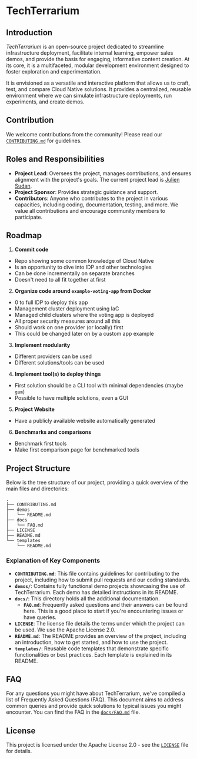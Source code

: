 # TechTerrarium

## Introduction

*TechTerrarium* is an open-source project dedicated to streamline infrastructure
deployment, facilitate internal learning, empower sales demos, and provide the
basis for engaging, informative content creation. At its core, it is a
multifaceted, modular development environment designed to foster exploration and
experimentation.

It is envisioned as a versatile and interactive platform that allows us to
craft, test, and compare Cloud Native solutions. It provides a centralized,
reusable environment where we can simulate infrastructure deployments, run
experiments, and create demos.


## Contribution

We welcome contributions from the community! Please read our
[`CONTRIBUTING.md`](CONTRIBUTING.md) for guidelines.


## Roles and Responsibilities

- **Project Lead**: Oversees the project, manages contributions, and ensures
alignment with the project's goals. The current project lead is [Julien
Sudan](https://github.com/ned-si).
- **Project Sponsor**: Provides strategic guidance and support.
- **Contributors**: Anyone who contributes to the project in various capacities,
including coding, documentation, testing, and more. We value all contributions
and encourage community members to participate.


## Roadmap

1. **Commit code**
  - Repo showing some common knowledge of Cloud Native
  - Is an opportunity to dive into IDP and other technologies
  - Can be done incrementally on separate branches
  - Doesn't need to all fit together at first
2. **Organize code around `example-voting-app` from Docker**
  - 0 to full IDP to deploy this app
  - Management cluster deployment using IaC
  - Managed child clusters where the voting app is deployed
  - All proper security measures around all this
  - Should work on one provider (or locally) first
  - This could be changed later on by a custom app example
3. **Implement modularity**
  - Different providers can be used
  - Different solutions/tools can be used
4. **Implement tool(s) to deploy things**
  - First solution should be a CLI tool with minimal dependencies (maybe `gum`)
  - Possible to have multiple solutions, even a GUI
5. **Project Website**
  - Have a publicly available website automatically generated
6. **Benchmarks and comparisons**
  - Benchmark first tools
  - Make first comparison page for benchmarked tools


## Project Structure

Below is the tree structure of our project, providing a quick overview of the
main files and directories:

```
.
├── CONTRIBUTING.md
├── demos
│   └── README.md
├── docs
│   └── FAQ.md
├── LICENSE
├── README.md
└── templates
    └── README.md
```


### Explanation of Key Components

- **`CONTRIBUTING.md`**: This file contains guidelines for contributing to the
project, including how to submit pull requests and our coding standards.
- **`demos/`**: Contains fully functional demo projects showcasing the use of
TechTerrarium. Each demo has detailed instructions in its README.
- **`docs/`**: This directory holds all the additional documentation.
    - **`FAQ.md`**: Frequently asked questions and their answers can be found
    here. This is a good place to start if you're encountering issues or have
    queries.
- **`LICENSE`**: The license file details the terms under which the project can be
used. We use the Apache License 2.0.
- **`README.md`**: The README provides an overview of the project, including an
introduction, how to get started, and how to use the project.
- **`templates/`**: Reusable code templates that demonstrate specific
functionalities or best practices. Each template is explained in its README.


## FAQ

For any questions you might have about TechTerrarium, we've compiled a list of
Frequently Asked Questions (FAQ). This document aims to address common queries
and provide quick solutions to typical issues you might encounter. You can find
the FAQ in the [`docs/FAQ.md`](docs/FAQ.md) file.


## License

This project is licensed under the Apache License 2.0 - see the
[`LICENSE`](LICENSE) file for details.
